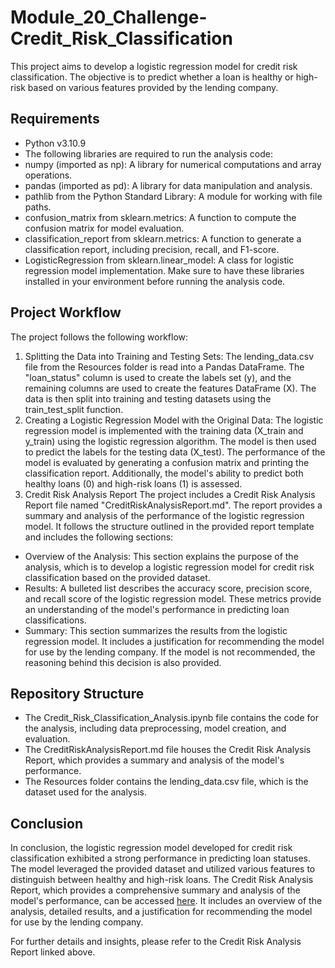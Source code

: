 # Module_20_Challenge-Credit_Risk_Classification
This project aims to develop a logistic regression model for credit risk classification. The objective is to predict whether a loan is healthy or high-risk based on various features provided by the lending company.

## Requirements
* Python v3.10.9
* The following libraries are required to run the analysis code:
* numpy (imported as np): A library for numerical computations and array operations.
* pandas (imported as pd): A library for data manipulation and analysis.
* pathlib from the Python Standard Library: A module for working with file paths.
* confusion_matrix from sklearn.metrics: A function to compute the confusion matrix for model evaluation.
* classification_report from sklearn.metrics: A function to generate a classification report, including precision, recall, and F1-score.
* LogisticRegression from sklearn.linear_model: A class for logistic regression model implementation.
Make sure to have these libraries installed in your environment before running the analysis code.


## Project Workflow
The project follows the following workflow:
1) Splitting the Data into Training and Testing Sets: The lending_data.csv file from the Resources folder is read into a Pandas DataFrame. The "loan_status" column is used to create the labels set (y), and the remaining columns are used to create the features DataFrame (X). The data is then split into training and testing datasets using the train_test_split function.
2) Creating a Logistic Regression Model with the Original Data: The logistic regression model is implemented with the training data (X_train and y_train) using the logistic regression algorithm. The model is then used to predict the labels for the testing data (X_test). The performance of the model is evaluated by generating a confusion matrix and printing the classification report. Additionally, the model's ability to predict both healthy loans (0) and high-risk loans (1) is assessed.
3) Credit Risk Analysis Report
The project includes a Credit Risk Analysis Report file named "CreditRiskAnalysisReport.md". The report provides a summary and analysis of the performance of the logistic regression model. It follows the structure outlined in the provided report template and includes the following sections:
* Overview of the Analysis: This section explains the purpose of the analysis, which is to develop a logistic regression model for credit risk classification based on the provided dataset.
* Results: A bulleted list describes the accuracy score, precision score, and recall score of the logistic regression model. These metrics provide an understanding of the model's performance in predicting loan classifications.
* Summary: This section summarizes the results from the logistic regression model. It includes a justification for recommending the model for use by the lending company. If the model is not recommended, the reasoning behind this decision is also provided.

## Repository Structure
* The Credit_Risk_Classification_Analysis.ipynb file contains the code for the analysis, including data preprocessing, model creation, and evaluation.
* The CreditRiskAnalysisReport.md file houses the Credit Risk Analysis Report, which provides a summary and analysis of the model's performance.
* The Resources folder contains the lending_data.csv file, which is the dataset used for the analysis.


## Conclusion
In conclusion, the logistic regression model developed for credit risk classification exhibited a strong performance in predicting loan statuses. The model leveraged the provided dataset and utilized various features to distinguish between healthy and high-risk loans. The Credit Risk Analysis Report, which provides a comprehensive summary and analysis of the model's performance, can be accessed [here](https://github.com/Akif23Hasan/Module_20_Challenge-Credit_Risk_Classification/blob/main/CreditRiskAnalysisReport.md). It includes an overview of the analysis, detailed results, and a justification for recommending the model for use by the lending company.

For further details and insights, please refer to the Credit Risk Analysis Report linked above.
